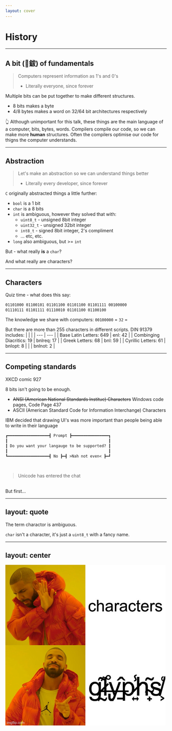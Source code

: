 ```yaml
---
layout: cover
---
```


# History

---

## A bit (🥁鈸) of fundamentals

> Computers represent information as 1's and 0's
> - Literally everyone, since forever

Multiple bits can be put together to make different structures.

- 8 bits makes a byte
- 4/8 bytes makes a word on 32/64 bit architectures respectively

👆 Although unimportant for this talk, these things are the main language of a computer, bits, bytes, words. Compilers compile our code, so we can make more __human__ structures. Often the compilers optimise our code for thigns the computer understands.

---

## Abstraction

> Let's make an abstraction so we can understand things better
> - Literally every developer, since forever

`C` originally abstracted things a little further:

- `bool` is a 1 bit
- `char` is a 8 bits
- `int` is ambiguous, however they solved that with:
  - `uint8_t` - unsigned 8bit integer
  - `uint32_t` - unsigned 32bit integer
  - `int8_t` - signed 8bit integer, 2's compliment
  - ... etc, etc.
- `long` also ambiguous, but >= `int`

But - what really __is__ a `char`?

And what really are characters?

---

## Characters

Quiz time - what does this say:

```
01101000 01100101 01101100 01101100 01101111 00100000
01110111 01101111 01110010 01101100 01100100
```

The knowledge we share with computers: `00100000` = `32` = ` `

But there are more than 255 characters in different scripts. DIN 91379 includes:
| | |
| --- | --- |
| Base Latin Letters: 649 | enl: 42 |
| Combinging Diacritics: 19 | bnlreq: 17 |
| Greek Letters: 68 | bnl: 59 |
| Cyrillic Letters: 61 | bnlopt: 8 |
| | bnlnot: 2 |

<!--
When I think of a "character" I think of "Something a human can read". This text is made up of characters because we understand what each of the letters mean. We share that knowledge.

DIN 91379: https://github.com/String-Latin/DIN-91379-Characters-and-Sequences
-->

---

## Competing standards

XKCD comic 927

8 bits isn't going to be enough.

- ~~ANSI (American National Standards Institue) Characters~~ Windows code pages, Code Page 437
- ASCII (American Standard Code for Information Interchange) Characters

IBM decided that drawing UI's was more important than people being able to write in their language 

```
┏━━━━━━━━━━━━━━━━━━┫ Prompt ┣━━━━━━━━━━━━━━━━┓
┃                                            ┃ 
┃ Do you want your langauge to be supported? ┃
┃                                            ┃ 
┗━━━━━━━━━━━━━━━━━━┫ No ┣━┫ >Nah not even< ┣━┛
```

<br />

> Unicode has entered the chat

<br />
But first...

<!--
ANSI Characters aren't actually a thing. When people use this term, they are refering to the windows code pages.

Quiz: How many bits is an ascii character?

IBM437: https://www.compart.com/en/unicode/charsets/IBM437
-->

---
layout: quote
---

The term charactor is ambiguous.

`char` isn't a character, it's just a `uint8_t` with a fancy name.

---
layout: center
---

<img src="/no_chars_yes_glyphs.jpg" alt="Drake no: characters. Drake yes: glyphs" />
